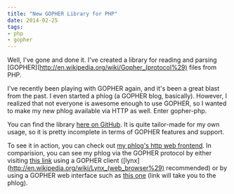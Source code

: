 ```yaml
---
title: "New GOPHER Library for PHP"
date: 2014-02-25
tags: 
- php
- gopher
---
```

Well, I've gone and done it. I've created a library for reading and parsing [GOPHER](http://en.wikipedia.org/wiki/Gopher_(protocol%29) files from PHP.
<!--more-->

I've recently been playing with GOPHER again, and it's been a great blast from the past. I even started a phlog (a GOPHER blog, basically). However, I realized that not everyone is awesome enough to use GOPHER, so I wanted to make my new phlog available via HTTP as well. Enter gopher-php.

You can find the library [here on GitHub](https://github.com/echosa/gopher-php). It is quite tailor-made for my own usage, so it is pretty incomplete in terms of GOPHER features and support.

To see it in action, you can check out [my phlog's http web frontend](http://echosa.freeshell.org). In comparision, you can see my phlog via the GOPHER protocol by either visiting [this link](gopher://sdf.org/1/users/echosa/phlog) using a GOPHER client ([lynx](http://en.wikipedia.org/wiki/Lynx_(web_browser%29) recommended) or by using a GOPHER web interface such as [this one](http://gopherproxy.meulie.net/sdf.org/1/users/echosa/phlog) (link will take you to the phlog).
